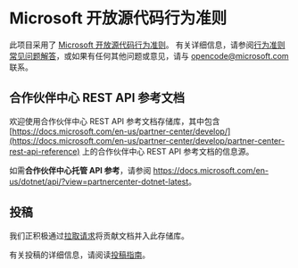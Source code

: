 # <a name="microsoft-open-source-code-of-conduct"></a>Microsoft 开放源代码行为准则

此项目采用了 [Microsoft 开放源代码行为准则](https://opensource.microsoft.com/codeofconduct/)。
有关详细信息，请参阅[行为准则常见问题解答](https://opensource.microsoft.com/codeofconduct/faq/)，或如果有任何其他问题或意见，请与 [opencode@microsoft.com](mailto:opencode@microsoft.com) 联系。

## <a name="partner-center-rest-api-reference-documentation"></a>合作伙伴中心 REST API 参考文档

欢迎使用合作伙伴中心 REST API 参考文档存储库，其中包含 [https://docs.microsoft.com/en-us/partner-center/develop/](https://docs.microsoft.com/en-us/partner-center/develop/partner-center-rest-api-reference) 上的合作伙伴中心 REST API 参考文档的信息源。

如需**合作伙伴中心托管 API 参考**，请参阅 <https://docs.microsoft.com/en-us/dotnet/api/?view=partnercenter-dotnet-latest>。

## <a name="contributing"></a>投稿

我们正积极通过[拉取请求](https://help.github.com/articles/using-pull-requests/)将贡献文档并入此存储库。

有关投稿的详细信息，请阅读[投稿指南](CONTRIBUTING.md)。